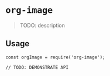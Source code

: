 # `org-image`

> TODO: description

## Usage

```
const orgImage = require('org-image');

// TODO: DEMONSTRATE API
```
